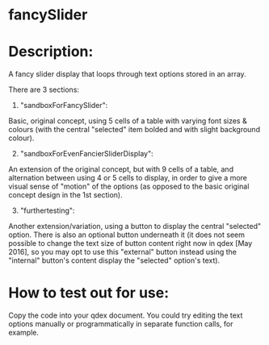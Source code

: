 # fancySlider

# Description:  
A fancy slider display that loops through text options stored in an array.

There are 3 sections:  

1) "sandboxForFancySlider":  

Basic, original concept, using 5 cells of a table with varying font sizes & colours (with the central "selected" item bolded and with slight background colour).  

2) "sandboxForEvenFancierSliderDisplay":  

An extension of the original concept, but with 9 cells of a table, and alternation between using 4 or 5 cells to display, in order to give a more visual sense of "motion" of the options (as opposed to the basic original concept design in the 1st section).  

3) "furthertesting":  

Another extension/variation, using a button to display the central "selected" option.  There is also an optional button underneath it (it does not seem possible to change the text size of button content right now in qdex [May 2016], so you may opt to use this "external" button instead using the "internal" button's content display the "selected" option's text).

# How to test out for use:  
Copy the code into your qdex document.  You could try editing the text options manually or programmatically in separate function calls, for example.
